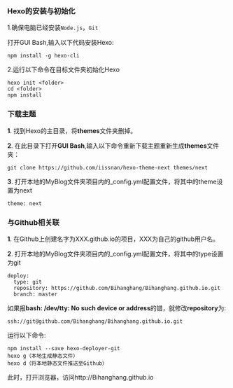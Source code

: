 ### Hexo的安装与初始化
1.确保电脑已经安装`Node.js`，`Git`

打开GUI Bash,输入以下代码安装Hexo:
```
npm install -g hexo-cli
```
2.运行以下命令在目标文件夹初始化Hexo
```
hexo init <folder>
cd <folder>
npm install
```
### 下载主题

**1**. 找到Hexo的主目录，将**themes**文件夹删掉。

**2**. 在此目录下打开**GUI Bash**,输入以下命令重新下载主题重新生成**themes**文件夹：

```
git clone https://github.com/iissnan/hexo-theme-next themes/next
```

**3**. 打开本地的MyBlog文件夹项目内的_config.yml配置文件，将其中的theme设置为next

```
theme: next
```

### 与Github相关联

**1**. 在Github上创建名字为XXX.github.io的项目，XXX为自己的github用户名。

**2**. 打开本地的MyBlog文件夹项目内的_config.yml配置文件，将其中的type设置为git

```
deploy:
  type: git
  repository: https://github.com/Bihanghang/Bihanghang.github.io.git
  branch: master
```

如果报**bash: /dev/tty: No such device or address**的错，就修改**repository**为:

```
ssh://git@github.com/Bihanghang/Bihanghang.github.io.git 
```

运行以下命令:
```
npm install --save hexo-deployer-git
hexo g（本地生成静态文件）
hexo d（将本地静态文件推送至Github）
```

此时，打开浏览器，访问http://Bihanghang.github.io



